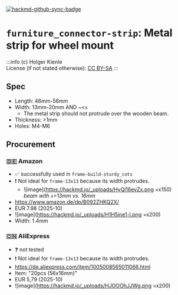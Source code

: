 [![hackmd-github-sync-badge](https://hackmd.io/SEjIPX-9TqWD6zDuZb8GNQ/badge)](https://hackmd.io/SEjIPX-9TqWD6zDuZb8GNQ)
# `furniture_connector-strip`: Metal strip for wheel mount
:::info
(c) Holger Kienle  
License (if not stated otherwise): [CC BY-SA](https://creativecommons.org/licenses/by-sa/4.0/)
:::

## Spec
- Length: 46mm-56mm
- Width: 13mm-20mm AND ~<`s`
    - The metal strip should not protrude over the wooden beam.
- Thickness: >1mm
- Holes: M4-M6

## Procurement

### :de: Amazon
- :white_check_mark: successfully used in `frame-build-sturdy_cots`
- :exclamation: Not ideal for `frame-13x13` because its width protrudes.
    - ![image](https://hackmd.io/_uploads/HyQl16eyZx.png =x150)  
    *beam with `s`=13mm vs. 16mm*
- https://www.amazon.de/dp/B092ZHKQ2X/
- EUR 7.98 (2025-10)
- ![image](https://hackmd.io/_uploads/H1H5ine1-l.png =x200)
- Width: 1.4mm

### :cn: AliExpress
- :question: not tested
- :exclamation: Not ideal for `frame-13x13` because its width protrudes.
- https://de.aliexpress.com/item/1005008565011066.html
- Item: "20pcs (56x16mm)"
- EUR 5,79 (2025-10)
- ![image](https://hackmd.io/_uploads/HJOOOhJJWg.png =x200)
